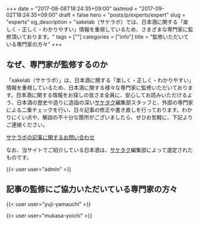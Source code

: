 +++
date = "2017-08-08T18:24:35+09:00"
lastmod = "2017-09-02T18:24:35+09:00"
draft = false
hero = "posts/p/experts/expert"
slug = "experts"
og_description = "sakelab（サケラボ）では、日本酒に関する「楽しく・正しく・わかりやすい」情報を重視しているため、さまざまな専門家に監修頂いております。"
tags = [""]
categories = ["info"]
title = "監修いただいている専門家の方々"
+++


## なぜ、専門家が監修するのか

「sakelab（サケラボ）」は、日本酒に関する「楽しく・正しく・わかりやすい」情報を重視しているため、日本酒に関する様々な専門家に監修いただいております。日本酒に関する情報をお探しの皆さま全員に、安心してお読みいただけるよう、日本酒の歴史や造りに造詣の深い[サケタク](//saketaku.com)編集部スタッフと、外部の専門家による二重チェックを行い、日々記事の修正や書き直しを行っております。わかりにくい点や、解説の不十分な箇所がございましたら、ぜひお気軽に、下記よりご連絡ください。

[サケラボの記事に関するお問い合わせ](mailto:hi@saketaku.com)

なお、当サイトでご紹介している日本酒は、[サケタク](//saketaku.com)編集部によって選定されたものです。

{{< user user="admin" >}}


## 記事の監修にご協力いただいている専門家の方々

{{< user user="yuji-yamauchi" >}}

{{< user user="mukasa-yoichi" >}}
